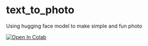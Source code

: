 # text_to_photo
Using hugging face model to make simple and fun photo 

[![Open In Colab](https://colab.research.google.com/assets/colab-badge.svg)](https://colab.research.google.com/drive/1y338hAgEg_-QNFC8puM-eJH4K0hXqvsG?usp=sharing)

